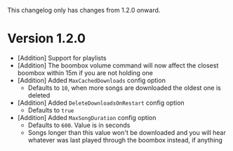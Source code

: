 This changelog only has changes from 1.2.0 onward.

# Version 1.2.0
- [Addition] Support for playlists
- [Addition] The boombox volume command will now affect the closest boombox within 15m if you are not holding one
- [Addition] Added `MaxCachedDownloads` config option
  - Defaults to `10`, when more songs are downloaded the oldest one is deleted
- [Addition] Added `DeleteDownloadsOnRestart` config option
  - Defaults to `true`
- [Addition] Added `MaxSongDuration` config option
  - Defaults to `600`. Value is in seconds
  - Songs longer than this value won't be downloaded and you will hear whatever was last played through the boombox instead, if anything